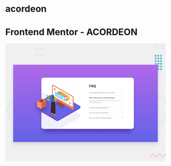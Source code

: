 # acordeon
# Frontend Mentor - ACORDEON

![Design preview for the Product preview card component coding challenge](./design/desktop-preview.jpg)
